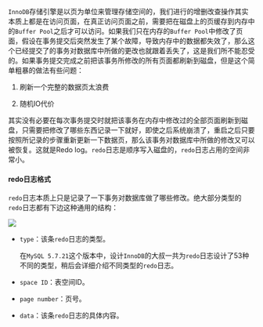 `InnoDB`存储引擎是以页为单位来管理存储空间的，我们进行的增删改查操作其实本质上都是在访问页面，在真正访问页面之前，需要把在磁盘上的页缓存到内存中的`Buffer Pool`之后才可以访问。如果我们只在内存的`Buffer Pool`中修改了页面，假设在事务提交后突然发生了某个故障，导致内存中的数据都失效了，那么这个已经提交了的事务对数据库中所做的更改也就跟着丢失了，这是我们所不能忍受的。如果事务提交完成之前把该事务所修改的所有页面都刷新到磁盘，但是这个简单粗暴的做法有些问题：

1. 刷新一个完整的数据页太浪费

2. 随机IO代价

其实没有必要在每次事务提交时就把该事务在内存中修改过的全部页面刷新到磁盘，只需要把修改了哪些东西记录一下就好，即使之后系统崩溃了，重启之后只要按照所记录的步骤重新更新一下数据页，那么该事务对数据库中所做的修改又可以被恢复。这就是Redo log。`redo`日志是顺序写入磁盘的，`redo`日志占用的空间非常小。



#### redo日志格式

`redo`日志本质上只是记录了一下事务对数据库做了哪些修改。绝大部分类型的`redo`日志都有下边这种通用的结构：

![](imgedoglog)

- `type`：该条`redo`日志的类型。

  在`MySQL 5.7.21`这个版本中，设计`InnoDB`的大叔一共为`redo`日志设计了53种不同的类型，稍后会详细介绍不同类型的`redo`日志。

- `space ID`：表空间ID。

- `page number`：页号。

- `data`：该条`redo`日志的具体内容。

